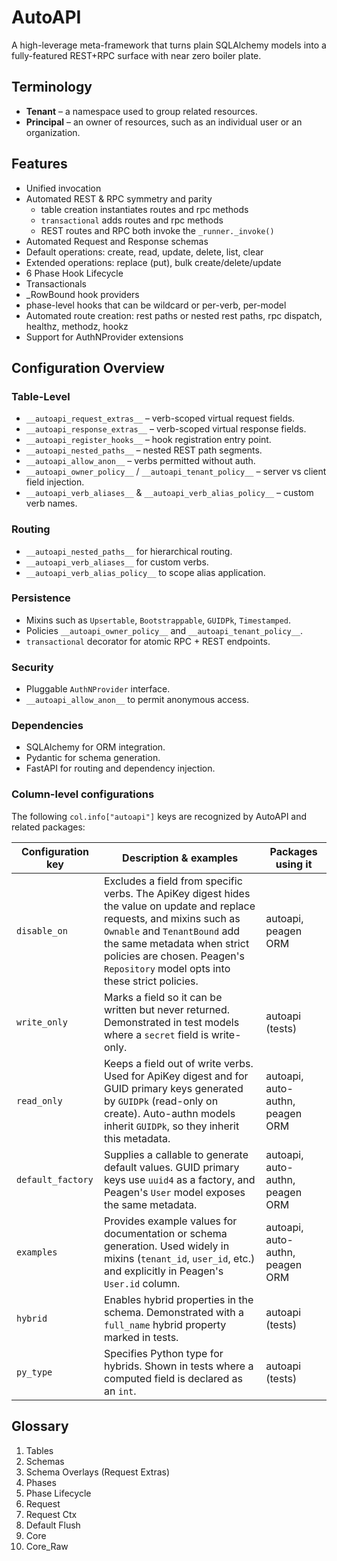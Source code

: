 # AutoAPI

A high-leverage meta-framework that turns plain SQLAlchemy models into a fully-featured REST+RPC surface with near zero boiler plate.

## Terminology

- **Tenant** – a namespace used to group related resources.
- **Principal** – an owner of resources, such as an individual user or an organization.

## Features
- Unified invocation 
- Automated REST & RPC symmetry and parity
	- table creation instantiates routes and rpc methods
	- `transactional` adds routes and rpc methods
	- REST routes and RPC both invoke the `_runner._invoke()`
- Automated Request and Response schemas
- Default operations: create, read, update, delete, list, clear
- Extended operations: replace (put), bulk create/delete/update
- 6 Phase Hook Lifecycle
- Transactionals
- _RowBound hook providers
- phase-level hooks that can be wildcard or per-verb, per-model
- Automated route creation: rest paths or nested rest paths, rpc dispatch, healthz, methodz, hookz
- Support for AuthNProvider extensions


## Configuration Overview

### Table-Level
- `__autoapi_request_extras__` – verb-scoped virtual request fields.
- `__autoapi_response_extras__` – verb-scoped virtual response fields.
- `__autoapi_register_hooks__` – hook registration entry point.
- `__autoapi_nested_paths__` – nested REST path segments.
- `__autoapi_allow_anon__` – verbs permitted without auth.
- `__autoapi_owner_policy__` / `__autoapi_tenant_policy__` – server vs client field injection.
- `__autoapi_verb_aliases__` & `__autoapi_verb_alias_policy__` – custom verb names.

### Routing
- `__autoapi_nested_paths__` for hierarchical routing.
- `__autoapi_verb_aliases__` for custom verbs.
- `__autoapi_verb_alias_policy__` to scope alias application.

### Persistence
- Mixins such as `Upsertable`, `Bootstrappable`, `GUIDPk`, `Timestamped`.
- Policies `__autoapi_owner_policy__` and `__autoapi_tenant_policy__`.
- `transactional` decorator for atomic RPC + REST endpoints.

### Security
- Pluggable `AuthNProvider` interface.
- `__autoapi_allow_anon__` to permit anonymous access.

### Dependencies
- SQLAlchemy for ORM integration.
- Pydantic for schema generation.
- FastAPI for routing and dependency injection.

### Column-level configurations

The following `col.info["autoapi"]` keys are recognized by AutoAPI and related packages:

| Configuration key | Description & examples | Packages using it |
| --- | --- | --- |
| `disable_on` | Excludes a field from specific verbs. The ApiKey digest hides the value on update and replace requests, and mixins such as `Ownable` and `TenantBound` add the same metadata when strict policies are chosen. Peagen's `Repository` model opts into these strict policies. | autoapi, peagen ORM |
| `write_only` | Marks a field so it can be written but never returned. Demonstrated in test models where a `secret` field is write-only. | autoapi (tests) |
| `read_only` | Keeps a field out of write verbs. Used for ApiKey digest and for GUID primary keys generated by `GUIDPk` (read-only on create). Auto-authn models inherit `GUIDPk`, so they inherit this metadata. | autoapi, auto-authn, peagen ORM |
| `default_factory` | Supplies a callable to generate default values. GUID primary keys use `uuid4` as a factory, and Peagen's `User` model exposes the same metadata. | autoapi, auto-authn, peagen ORM |
| `examples` | Provides example values for documentation or schema generation. Used widely in mixins (`tenant_id`, `user_id`, etc.) and explicitly in Peagen's `User.id` column. | autoapi, auto-authn, peagen ORM |
| `hybrid` | Enables hybrid properties in the schema. Demonstrated with a `full_name` hybrid property marked in tests. | autoapi (tests) |
| `py_type` | Specifies Python type for hybrids. Shown in tests where a computed field is declared as an `int`. | autoapi (tests) |


## Glossary
1. Tables
2. Schemas
3. Schema Overlays (Request Extras)
3. Phases
4. Phase Lifecycle
6. Request
7. Request Ctx
8. Default Flush
9. Core
10. Core_Raw